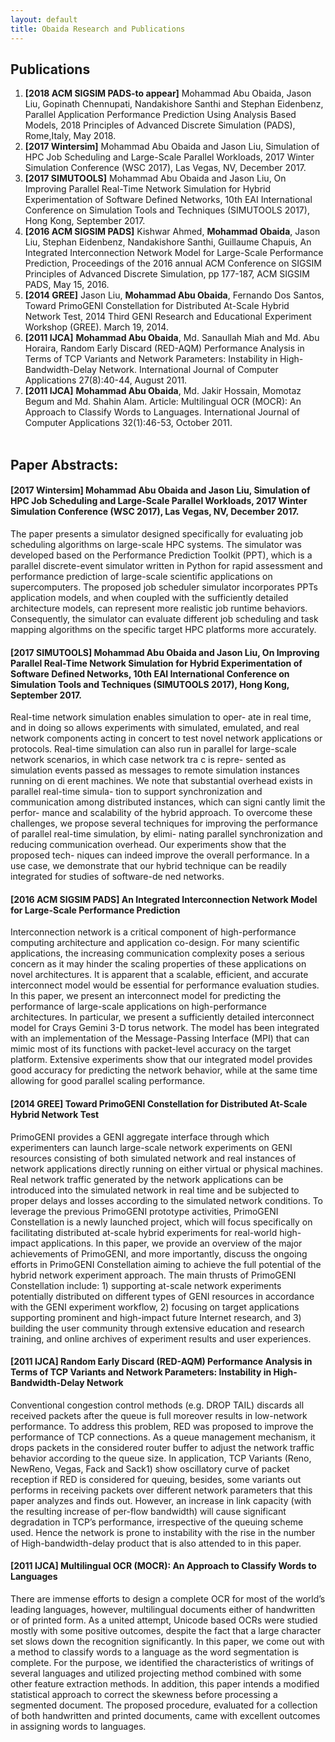 ```yaml
---
layout: default
title: Obaida Research and Publications
---
```


<div id ="research">

## Publications

1. <b>[2018 ACM SIGSIM PADS-to appear]</b> Mohammad Abu Obaida, Jason Liu, Gopinath Chennupati, Nandakishore Santhi and  Stephan Eidenbenz, Parallel Application Performance Prediction Using Analysis Based Models, 2018 Principles of Advanced Discrete Simulation (PADS), Rome,Italy, May 2018.
2. <b>[2017 Wintersim]</b> Mohammad Abu Obaida and Jason Liu, Simulation of HPC Job Scheduling and Large-Scale Parallel Workloads, 2017 Winter Simulation Conference (WSC 2017), Las Vegas, NV, December 2017.
3. <b>[2017 SIMUTOOLS]</b> Mohammad Abu Obaida and Jason Liu, On Improving Parallel Real-Time Network Simulation for Hybrid Experimentation of Software Defined Networks, 10th EAI International Conference on Simulation Tools and Techniques (SIMUTOOLS 2017), Hong Kong, September 2017.
4. <b>[2016 ACM SIGSIM PADS]</b> Kishwar Ahmed, <b>Mohammad Obaida</b>, Jason Liu, Stephan Eidenbenz, Nandakishore Santhi, Guillaume Chapuis, An Integrated Interconnection Network Model for Large-Scale Performance Prediction, Proceedings of the 2016 annual ACM Conference on SIGSIM Principles of Advanced Discrete Simulation, pp 177-187, ACM SIGSIM PADS, May 15, 2016.
5. <b>[2014 GREE]</b> Jason Liu, <b>Mohammad Abu Obaida</b>, Fernando Dos Santos, Toward PrimoGENI Constellation for Distributed At-Scale Hybrid Network Test, 2014 Third GENI Research and Educational Experiment Workshop (GREE). March 19, 2014. 
6. <b>[2011 IJCA]</b> <b>Mohammad Abu Obaida</b>, Md. Sanaullah Miah and Md. Abu Horaira, Random Early Discard (RED-AQM) Performance Analysis in Terms of TCP Variants and Network Parameters: Instability in High-Bandwidth-Delay Network. International Journal of Computer Applications 27(8):40-44, August 2011.
7. <b>[2011 IJCA]</b> <b>Mohammad Abu Obaida</b>, Md. Jakir Hossain, Momotaz Begum and Md. Shahin Alam. Article: Multilingual OCR (MOCR): An Approach to Classify Words to Languages. International Journal of Computer Applications 32(1):46-53, October 2011.
<br><br>

## Paper Abstracts:


<p><h4> [2017 Wintersim] Mohammad Abu Obaida and Jason Liu, Simulation of HPC Job Scheduling and Large-Scale Parallel Workloads, 2017 Winter Simulation Conference (WSC 2017), Las Vegas, NV, December 2017. </h4>
The paper presents a simulator designed specifically for evaluating
job scheduling algorithms on large-scale HPC systems.  The simulator
was developed based on the Performance Prediction Toolkit (PPT), which
is a parallel discrete-event simulator written in Python for rapid
assessment and performance prediction of large-scale scientific
applications on supercomputers.  The proposed job scheduler simulator
incorporates PPTs application models, and when coupled with the
sufficiently detailed architecture models, can represent more
realistic job runtime behaviors.  Consequently, the simulator can
evaluate different job scheduling and task mapping algorithms on the
specific target HPC platforms more accurately.
</p>


<p><h4>[2017 SIMUTOOLS] Mohammad Abu Obaida and Jason Liu, On Improving Parallel Real-Time Network Simulation for Hybrid Experimentation of Software Defined Networks, 10th EAI International Conference on Simulation Tools and Techniques (SIMUTOOLS 2017), Hong Kong, September 2017.</h4>
Real-time network simulation enables simulation to oper- ate in real time, and in doing so allows experiments with simulated, emulated, and real network components acting in concert to test novel network applications or protocols. Real-time simulation can also run in parallel for large-scale network scenarios, in which case network tra c is repre- sented as simulation events passed as messages to remote simulation instances running on di erent machines. We note that substantial overhead exists in parallel real-time simula- tion to support synchronization and communication among distributed instances, which can signi cantly limit the perfor- mance and scalability of the hybrid approach. To overcome these challenges, we propose several techniques for improving the performance of parallel real-time simulation, by elimi- nating parallel synchronization and reducing communication overhead. Our experiments show that the proposed tech- niques can indeed improve the overall performance. In a use case, we demonstrate that our hybrid technique can be readily integrated for studies of software-de ned networks.
</p>

<p>
<h4> [2016 ACM SIGSIM PADS] An Integrated Interconnection Network Model for Large-Scale Performance Prediction</h4>

Interconnection network is a critical component of high-performance computing architecture and application co-design. For many scientific applications, the increasing communication complexity poses a serious concern as it may hinder the scaling properties of these applications on novel architectures. It is apparent that a scalable, efficient, and accurate interconnect model would be essential for performance evaluation studies. In this paper, we present an interconnect model for predicting the performance of large-scale applications on high-performance architectures. In particular, we present a sufficiently detailed interconnect model for Crays Gemini 3-D torus network. The model has been integrated with an implementation of the Message-Passing Interface (MPI) that can mimic most of its functions with packet-level accuracy on the target platform. Extensive experiments show that our integrated model provides good accuracy for predicting the network behavior, while at the same time allowing for good parallel scaling performance.
</p>

<p> <h4> [2014 GREE] Toward PrimoGENI Constellation for Distributed At-Scale Hybrid Network Test</h4>
PrimoGENI provides a GENI aggregate interface through which experimenters can launch large-scale network experiments on GENI resources consisting of both simulated network and real instances of network applications directly running on either virtual or physical machines. Real network traffic generated by the network applications can be introduced into the simulated network in real time and be subjected to proper delays and losses according to the simulated network conditions. To leverage the previous PrimoGENI prototype activities, PrimoGENI Constellation is a newly launched project, which will focus specifically on facilitating distributed at-scale hybrid experiments for real-world high-impact applications. In this paper, we provide an overview of the major achievements of PrimoGENI, and more importantly, discuss the ongoing efforts in PrimoGENI Constellation aiming to achieve the full potential of the hybrid network experiment approach. The main thrusts of PrimoGENI Constellation include: 1) supporting at-scale network experiments potentially distributed on different types of GENI resources in accordance with the GENI experiment workflow, 2) focusing on target applications supporting prominent and high-impact future Internet research, and 3) building the user community through extensive education and research training, and online archives of experiment results and user experiences.
</p>

<p> <h4>[2011 IJCA] Random Early Discard (RED-AQM) Performance Analysis in Terms of TCP Variants and Network Parameters: Instability in High-Bandwidth-Delay Network</h4>
Conventional congestion control methods (e.g. DROP TAIL) discards all received packets after the queue is full moreover results in low-network performance. To address this problem, RED was proposed to improve the performance of TCP connections. As a queue management mechanism, it drops packets in the considered router buffer to adjust the network traffic behavior according to the queue size. In application, TCP Variants (Reno, NewReno, Vegas, Fack and Sack1) show oscillatory curve of packet reception if RED is considered for queuing, besides, some variants out performs in receiving packets over different network parameters that this paper analyzes and finds out. However, an increase in link capacity (with the resulting increase of per-flow bandwidth) will cause significant degradation in TCP’s performance, irrespective of the queuing scheme used. Hence the network is prone to instability with the rise in the number of High-bandwidth-delay product that is also attended to in this paper.
</p>

<p>
<h4> [2011 IJCA] Multilingual OCR (MOCR): An Approach to Classify Words to Languages </h4>
There are immense efforts to design a complete OCR for most of the world’s leading languages, however, multilingual documents either of handwritten or of printed form. As a united attempt, Unicode based OCRs were studied mostly with some positive outcomes, despite the fact that a large character set slows down the recognition significantly. In this paper, we come out with a method to classify words to a language as the word segmentation is complete. For the purpose, we identified the characteristics of writings of several languages and utilized projecting method combined with some other feature extraction methods. In addition, this paper intends a modified statistical approach to correct the skewness before processing a segmented document. The proposed procedure, evaluated for a collection of both handwritten and printed documents, came with excellent outcomes in assigning words to languages.
</p>

</div>
